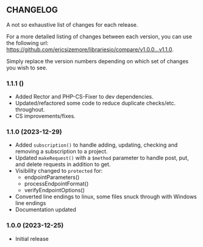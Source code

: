 ## CHANGELOG
A not so exhaustive list of changes for each release.

For a more detailed listing of changes between each version, 
you can use the following url: https://github.com/ericsizemore/librariesio/compare/v1.0.0...v1.1.0. 

Simply replace the version numbers depending on which set of changes you wish to see.

### 1.1.1 ()

  * Added Rector and PHP-CS-Fixer to dev dependencies.
  * Updated/refactored some code to reduce duplicate checks/etc. throughout.
  * CS improvements/fixes.

### 1.1.0 (2023-12-29)

  * Added `subscription()` to handle adding, updating, checking and removing a subscription to a project.
  * Updated `makeRequest()` with a `$method` parameter to handle post, put, and delete requests in addition to get.
  * Visibility changed to `protected` for:
    * endpointParameters()
    * processEndpointFormat()
    * verifyEndpointOptions()
  * Converted line endings to linux, some files snuck through with Windows line endings
  * Documentation updated

### 1.0.0 (2023-12-25)

  * Initial release
